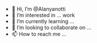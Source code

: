 - 👋 Hi, I’m @Alanyanotti
- 👀 I’m interested in ... work
- 🌱 I’m currently learning ...
- 💞️ I’m looking to collaborate on ...
- 📫 How to reach me ...

<!---
Alanyanotti/Alanyanotti is a ✨ special ✨ repository because its `README.md` (this file) appears on your GitHub profile.
You can click the Preview link to take a look at your changes.
--->
